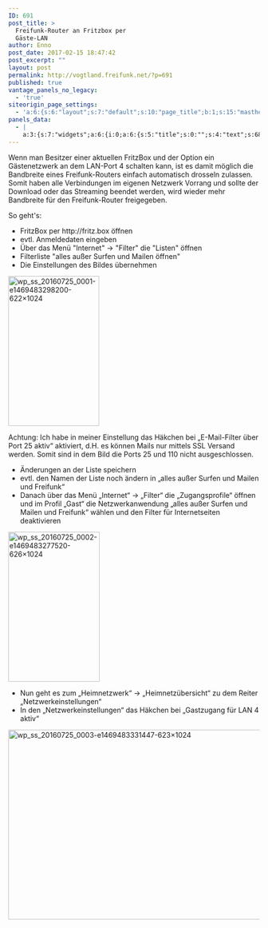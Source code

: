 ```yaml
---
ID: 691
post_title: >
  Freifunk-Router an Fritzbox per
  Gäste-LAN
author: Enno
post_date: 2017-02-15 18:47:42
post_excerpt: ""
layout: post
permalink: http://vogtland.freifunk.net/?p=691
published: true
vantage_panels_no_legacy:
  - 'true'
siteorigin_page_settings:
  - 'a:6:{s:6:"layout";s:7:"default";s:10:"page_title";b:1;s:15:"masthead_margin";b:1;s:13:"footer_margin";b:1;s:13:"hide_masthead";b:0;s:19:"hide_footer_widgets";b:0;}'
panels_data:
  - |
    a:3:{s:7:"widgets";a:6:{i:0;a:6:{s:5:"title";s:0:"";s:4:"text";s:687:"<p>Wenn man Besitzer einer aktuellen FritzBox und der Option ein Gästenetzwerk an dem LAN-Port 4 schalten kann, ist es damit möglich die Bandbreite eines Freifunk-Routers einfach automatisch drosseln zulassen. Somit haben alle Verbindungen im eigenen Netzwerk Vorrang und sollte der Download oder das Streaming beendet werden, wird wieder mehr Bandbreite für den Freifunk-Router freigegeben.</p><p>So geht's:</p><ul><li>FritzBox per http://fritz.box öffnen</li><li>evtl. Anmeldedaten eingeben</li><li>Über das Menü "Internet" -&gt; "Filter" die "Listen" öffnen</li><li>Filterliste "alles außer Surfen und Mailen öffnen"</li><li>Die Einstellungen des Bildes übernehmen</li></ul>";s:20:"text_selected_editor";s:7:"tinymce";s:5:"autop";b:1;s:12:"_sow_form_id";s:13:"58a4c78c91279";s:11:"panels_info";a:7:{s:5:"class";s:31:"SiteOrigin_Widget_Editor_Widget";s:3:"raw";b:0;s:4:"grid";i:0;s:4:"cell";i:0;s:2:"id";i:0;s:9:"widget_id";s:36:"5092ce25-4382-4ef4-9749-b243279475af";s:5:"style";a:1:{s:18:"background_display";s:4:"tile";}}}i:1;a:13:{s:5:"image";i:740;s:14:"image_fallback";s:0:"";s:4:"size";s:6:"medium";s:5:"align";s:7:"default";s:5:"title";s:0:"";s:14:"title_position";s:6:"hidden";s:3:"alt";s:0:"";s:3:"url";s:0:"";s:5:"bound";b:1;s:12:"_sow_form_id";s:13:"58a4c7c8b65a8";s:10:"new_window";b:0;s:10:"full_width";b:0;s:11:"panels_info";a:7:{s:5:"class";s:30:"SiteOrigin_Widget_Image_Widget";s:3:"raw";b:0;s:4:"grid";i:0;s:4:"cell";i:0;s:2:"id";i:1;s:9:"widget_id";s:36:"d6cf19e4-ce86-4d00-8ac3-44a79c77ba3a";s:5:"style";a:1:{s:18:"background_display";s:4:"tile";}}}i:2;a:6:{s:5:"title";s:0:"";s:4:"text";s:783:"<p><span class="s2">Achtung: Ich habe in meiner Einstellung das Häkchen bei „E-Mail-Filter über Port 25 aktiv“ aktiviert, d.H. es können Mails nur mittels SSL Versand werden. Somit sind in dem Bild die Ports 25 und 110 nicht ausgeschlossen.</span></p><ul class="ol1"><li class="li1"><span class="s2">Änderungen an der Liste speichern</span></li><li class="li1"><span class="s2">evtl. den Namen der Liste noch ändern in „alles außer Surfen und Mailen und Freifunk“</span></li><li class="li1"><span class="s2">Danach über das Menü „Internet“ -&gt; „Filter“ die „Zugangsprofile“ öffnen und im Profil „Gast“ die Netzwerkanwendung „alles außer Surfen und Mailen und Freifunk“ wählen und den Filter für Internetseiten deaktivieren</span></li></ul>";s:20:"text_selected_editor";s:7:"tinymce";s:5:"autop";b:1;s:12:"_sow_form_id";s:13:"58a4c7cd1d429";s:11:"panels_info";a:7:{s:5:"class";s:31:"SiteOrigin_Widget_Editor_Widget";s:3:"raw";b:0;s:4:"grid";i:0;s:4:"cell";i:0;s:2:"id";i:2;s:9:"widget_id";s:36:"4d0964fd-5826-4155-a9b6-6027277a292b";s:5:"style";a:1:{s:18:"background_display";s:4:"tile";}}}i:3;a:13:{s:5:"image";i:741;s:14:"image_fallback";s:0:"";s:4:"size";s:6:"medium";s:5:"align";s:7:"default";s:5:"title";s:0:"";s:14:"title_position";s:6:"hidden";s:3:"alt";s:0:"";s:3:"url";s:0:"";s:5:"bound";b:1;s:12:"_sow_form_id";s:13:"58a4c8415305d";s:10:"new_window";b:0;s:10:"full_width";b:0;s:11:"panels_info";a:7:{s:5:"class";s:30:"SiteOrigin_Widget_Image_Widget";s:3:"raw";b:0;s:4:"grid";i:0;s:4:"cell";i:0;s:2:"id";i:3;s:9:"widget_id";s:36:"71b2d52e-8d6a-4127-ac1a-f7824fc30485";s:5:"style";a:1:{s:18:"background_display";s:4:"tile";}}}i:4;a:6:{s:5:"title";s:0:"";s:4:"text";s:304:"<ul class="ol1"><li class="li1"><span class="s2">Nun geht es zum „Heimnetzwerk“ -&gt; „Heimnetzübersicht“ zu dem Reiter „Netzwerkeinstellungen“</span></li><li class="li1"><span class="s2">In den „Netzwerkeinstellungen“ das Häkchen bei „Gastzugang für LAN 4 aktiv“</span></li></ul>";s:20:"text_selected_editor";s:7:"tinymce";s:5:"autop";b:1;s:12:"_sow_form_id";s:13:"58a4c87b5ddbc";s:11:"panels_info";a:6:{s:5:"class";s:31:"SiteOrigin_Widget_Editor_Widget";s:4:"grid";i:0;s:4:"cell";i:0;s:2:"id";i:4;s:9:"widget_id";s:36:"b6f51983-3c25-427f-b893-81f3f77fe5c1";s:5:"style";a:2:{s:27:"background_image_attachment";b:0;s:18:"background_display";s:4:"tile";}}}i:5;a:13:{s:5:"image";i:743;s:14:"image_fallback";s:0:"";s:4:"size";s:14:"post-thumbnail";s:5:"align";s:7:"default";s:5:"title";s:0:"";s:14:"title_position";s:6:"hidden";s:3:"alt";s:0:"";s:3:"url";s:0:"";s:5:"bound";b:1;s:12:"_sow_form_id";s:13:"58a4c89182e0a";s:11:"panels_info";a:6:{s:5:"class";s:30:"SiteOrigin_Widget_Image_Widget";s:4:"grid";i:0;s:4:"cell";i:0;s:2:"id";i:5;s:9:"widget_id";s:36:"cfd65773-db7f-4101-845a-9c69245ad788";s:5:"style";a:2:{s:27:"background_image_attachment";b:0;s:18:"background_display";s:4:"tile";}}s:10:"new_window";b:0;s:10:"full_width";b:0;}}s:5:"grids";a:1:{i:0;a:2:{s:5:"cells";i:1;s:5:"style";a:0:{}}}s:10:"grid_cells";a:1:{i:0;a:2:{s:4:"grid";i:0;s:6:"weight";i:1;}}}
---
```

<p>Wenn man Besitzer einer aktuellen FritzBox und der Option ein Gästenetzwerk an dem LAN-Port 4 schalten kann, ist es damit möglich die Bandbreite eines Freifunk-Routers einfach automatisch drosseln zulassen. Somit haben alle Verbindungen im eigenen Netzwerk Vorrang und sollte der Download oder das Streaming beendet werden, wird wieder mehr Bandbreite für den Freifunk-Router freigegeben.</p>
<p>So geht's:</p>
<ul>
<li>FritzBox per http://fritz.box öffnen</li>
<li>evtl. Anmeldedaten eingeben</li>
<li>Über das Menü "Internet" -&gt; "Filter" die "Listen" öffnen</li>
<li>Filterliste "alles außer Surfen und Mailen öffnen"</li>
<li>Die Einstellungen des Bildes übernehmen</li>
</ul>
<img src="http://vogtland.freifunk.net/wordpress/wp-content/uploads/2017/02/wp_ss_20160725_0001-e1469483298200-622x1024-182x300.png" width="182" height="300" srcset="http://vogtland.freifunk.net/wordpress/wp-content/uploads/2017/02/wp_ss_20160725_0001-e1469483298200-622x1024-182x300.png 182w, http://vogtland.freifunk.net/wordpress/wp-content/uploads/2017/02/wp_ss_20160725_0001-e1469483298200-622x1024.png 622w" title="wp_ss_20160725_0001-e1469483298200-622×1024" class="so-widget-image">
<p><span class="s2">Achtung: Ich habe in meiner Einstellung&nbsp;das Häkchen bei „E-Mail-Filter über Port 25 aktiv“ aktiviert, d.H.&nbsp;es können Mails nur mittels SSL Versand werden. Somit sind in dem Bild die Ports 25 und 110 nicht ausgeschlossen.</span></p>
<ul class="ol1">
<li class="li1"><span class="s2">Änderungen an der Liste speichern</span></li>
<li class="li1"><span class="s2">evtl. den Namen der Liste noch ändern in „alles außer Surfen und Mailen und Freifunk“</span></li>
<li class="li1"><span class="s2">Danach über das Menü „Internet“ -&gt; „Filter“ die „Zugangsprofile“ öffnen und im Profil „Gast“ die Netzwerkanwendung „alles außer Surfen und Mailen und Freifunk“ wählen und den Filter für Internetseiten deaktivieren</span></li>
</ul>
<img src="http://vogtland.freifunk.net/wordpress/wp-content/uploads/2017/02/wp_ss_20160725_0002-e1469483277520-626x1024-183x300.png" width="183" height="300" srcset="http://vogtland.freifunk.net/wordpress/wp-content/uploads/2017/02/wp_ss_20160725_0002-e1469483277520-626x1024-183x300.png 183w, http://vogtland.freifunk.net/wordpress/wp-content/uploads/2017/02/wp_ss_20160725_0002-e1469483277520-626x1024.png 626w" title="wp_ss_20160725_0002-e1469483277520-626×1024" class="so-widget-image">
<ul class="ol1">
<li class="li1"><span class="s2">Nun geht es zum „Heimnetzwerk“ -&gt; „Heimnetzübersicht“ zu&nbsp;dem Reiter „Netzwerkeinstellungen“</span></li>
<li class="li1"><span class="s2">In den „Netzwerkeinstellungen“ das Häkchen bei „Gastzugang für LAN 4 aktiv“</span></li>
</ul>
<img src="http://vogtland.freifunk.net/wordpress/wp-content/uploads/2017/02/wp_ss_20160725_0003-e1469483331447-623x1024-623x380.png" width="623" height="380" srcset="" title="wp_ss_20160725_0003-e1469483331447-623×1024" class="so-widget-image">